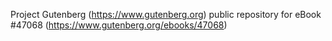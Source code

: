 Project Gutenberg (https://www.gutenberg.org) public repository for eBook #47068 (https://www.gutenberg.org/ebooks/47068)
